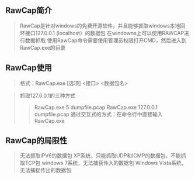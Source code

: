 ## RawCap简介
>RawCap是针对windows的免费开源软件，并且能够抓取windows本地回环接口127.0.0.1 (localhost）的数据包
>在windowns上可以使用RAWCAP进行数据抓取
>使用RawCap命令需要使用管理员权限打开CMD，然后进入到RawCap.exe的目录
## RawCap使用
>格式：RawCap.exe [选项] <接口> <数据包名>

>抓取127.0.0.1的三种方式
>>RawCap.exe 5 dumpfile.pcap
>>RawCap.exe 127.0.0.1 dumpfile.pcap
>>通过交互式的方式：在命令行中直接输入RawCap.exe

## RawCap的局限性
>无法抓取IPV6的数据包
>XP系统，只能抓取UDP和ICMP的数据包，不能抓取TCP包
>windows 7系统，无法捕获传入的数据包
>Windows Vista系统，无法捕捉传出的数据包